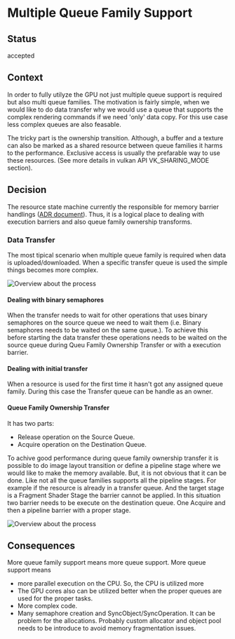 # Multiple Queue Family Support

## Status

accepted

## Context

In order to fully utilyze the GPU not just multiple queue support is required but also multi queue families. The motivation is fairly simple, 
when we would like to do data transfer why we would use a queue that supports the complex rendering commands if we need 'only' data copy. For this
use case less complex queues are also feasable.

The tricky part is the ownership transition. Although, a buffer and a texture can also be marked as a shared resource between queue families it harms to 
the performance. Exclusive access is usually the prefarable way to use these resources. (See more details in vulkan API VK_SHARING_MODE section).
## Decision

The resource state machine currently the responsible for memory barrier handlings ([ADR document](./resource-state-machine.md)). Thus, it is a logical
place to dealing with execution barriers and also queue family ownership transforms.

### Data Transfer
The most tipical scenario when multiple queue family is required when data is uploaded/downloaded. When a specific transfer queue is used the simple things becomes more complex.

![Overview about the process](./umlet/data_transfer.png)

#### Dealing with binary semaphores

When the transfer needs to wait for other operations that uses binary semaphores on the source queue we need to wait them (i.e. Binary semaphores needs to be waited on the same queue.). To achieve this before starting the data transfer these operations needs to be waited on the source queue during Queu Family Ownership Transfer or with a execution barrier.

#### Dealing with initial transfer

When a resource is used for the first time it hasn't got any assigned queue family. During this case the Transfer queue can be handle as an owner.

#### Queue Family Ownership Transfer

It has two parts:
- Release operation on the Source Queue. 
- Acquire operation on the Destination Queue.

To achive good performance during queue family ownership transfer it is possible to do image layout transition or define a pipeline stage where we would like to make the memory available. But, it is not obvious that it can be done. Like not all the queue families supports all the pipeline stages. For example if the resource is already in a transfer queue. And the target stage is a Fragment Shader Stage the barrier cannot be applied. In this situation two barrier needs to be execute on the destination queue. One Acquire and then a pipeline barrier with a proper stage.

![Overview about the process](./umlet/queue_ownership_transfer.png)

## Consequences

More queue family support means more queue support. More queue support means 
- more parallel execution on the CPU. So, the CPU is utilized more
- The GPU cores also can be utilized better when the proper queues are used for the proper tasks.
- More complex code.
- Many semaphore creation and SyncObject/SyncOperation. It can be problem for the allocations. Probably custom allocator and object pool needs to be introduce to avoid memory fragmentation issues.